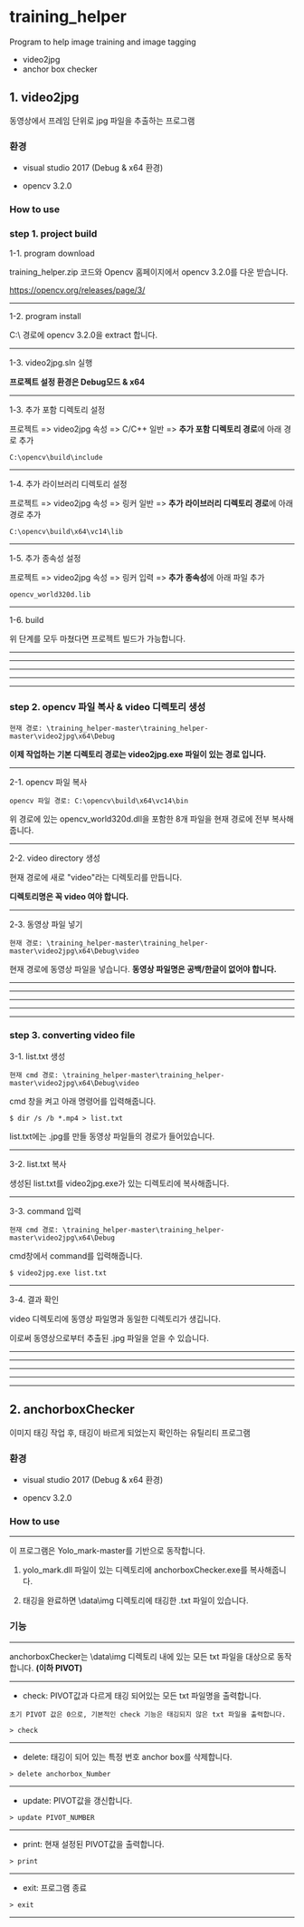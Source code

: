 # training_helper  
Program to help image training and image tagging
- video2jpg
- anchor box checker

## 1. video2jpg  
동영상에서 프레임 단위로 jpg 파일을 추출하는 프로그램

### 환경
- visual studio 2017 (Debug & x64 환경)

- opencv 3.2.0

### How to use


### step 1. project build  


1-1. program download

training_helper.zip 코드와 Opencv 홈페이지에서 opencv 3.2.0를 다운 받습니다. 

https://opencv.org/releases/page/3/
*****

1-2. program install 

C:\ 경로에 opencv 3.2.0을 extract 합니다.


*****


1-3. video2jpg.sln 실행

**프로젝트 설정 환경은 Debug모드 & x64**
*****


1-3. 추가 포함 디렉토리 설정

프로젝트 => video2jpg 속성 => C/C++ 일반 => **추가 포함 디렉토리 경로**에 아래 경로 추가

<pre><code>C:\opencv\build\include</code></pre>
*****

1-4. 추가 라이브러리 디렉토리 설정

프로젝트 => video2jpg 속성 => 링커 일반 => **추가 라이브러리 디렉토리 경로**에 아래 경로 추가

<pre><code>C:\opencv\build\x64\vc14\lib</code></pre>
*****

1-5. 추가 종속성 설정

프로젝트 => video2jpg 속성 => 링커 입력 => **추가 종속성**에 아래 파일 추가

<pre><code>opencv_world320d.lib</code></pre> 
*****

1-6. build

위 단계를 모두 마쳤다면 프로젝트 빌드가 가능합니다.
*****
*****
*****
*****
*****


### step 2. opencv 파일 복사 & video 디렉토리 생성 

<pre><code>현재 경로: \training_helper-master\training_helper-master\video2jpg\x64\Debug</code></pre>

**이제 작업하는 기본 디렉토리 경로는 video2jpg.exe 파일이 있는 경로 입니다.**

*****


2-1. opencv 파일 복사

<pre><code>opencv 파일 경로: C:\opencv\build\x64\vc14\bin </code></pre>

위 경로에 있는 opencv_world320d.dll을 포함한 8개 파일을 현재 경로에 전부 복사해줍니다.

*****


2-2. video directory 생성

현재 경로에 새로 "video"라는 디렉토리를 만듭니다.

**디렉토리명은 꼭 video 여야 합니다.**

*****

2-3. 동영상 파일 넣기

<pre><code>현재 경로: \training_helper-master\training_helper-master\video2jpg\x64\Debug\video</code></pre> 

현재 경로에 동영상 파일을 넣습니다. **동영상 파일명은 공백/한글이 없어야 합니다.**

*****
*****
*****
*****
*****


### step 3. converting video file

3-1. list.txt 생성

<pre><code>현재 cmd 경로: \training_helper-master\training_helper-master\video2jpg\x64\Debug\video</code></pre>

cmd 창을 켜고 아래 명령어를 입력해줍니다.

<pre><code>$ dir /s /b *.mp4 > list.txt</code></pre>

list.txt에는 .jpg를 만들 동영상 파일들의 경로가 들어있습니다.


*****

3-2. list.txt 복사

생성된 list.txt를 video2jpg.exe가 있는 디렉토리에 복사해줍니다.

*****

3-3. command 입력

<pre><code>현재 cmd 경로: \training_helper-master\training_helper-master\video2jpg\x64\Debug</code></pre>

cmd창에서 command를 입력해줍니다.

<pre><code>$ video2jpg.exe list.txt</code></pre>

*****

3-4. 결과 확인

video 디렉토리에 동영상 파일명과 동일한 디렉토리가 생깁니다. 

이로써 동영상으로부터 추출된 .jpg 파일을 얻을 수 있습니다.

*****
*****
*****
*****
*****













## 2. anchorboxChecker
이미지 태깅 작업 후, 태깅이 바르게 되었는지 확인하는 유틸리티 프로그램

### 환경
- visual studio 2017 (Debug & x64 환경)

- opencv 3.2.0

### How to use
*****
이 프로그램은 Yolo_mark-master를 기반으로 동작합니다.

1. yolo_mark.dll 파일이 있는 디렉토리에 anchorboxChecker.exe를 복사해줍니다.

2. 태깅을 완료하면 \data\img 디렉토리에 태깅한 .txt 파일이 있습니다.



### 기능
*****

anchorboxChecker는 \data\img 디렉토리 내에 있는 모든 txt 파일을 대상으로 동작합니다.
**(이하 PIVOT)**
*****


* check: PIVOT값과 다르게 태깅 되어있는 모든 txt 파일명을 출력합니다.

`초기 PIVOT 값은 0으로, 기본적인 check 기능은 태깅되지 않은 txt 파일을 출력합니다.`

<pre><code>> check </code></pre> 
*****
* delete: 태깅이 되어 있는 특정 번호 anchor box를 삭제합니다.

<pre><code>> delete anchorbox_Number </code></pre> 
*****
* update: PIVOT값을 갱신합니다.

<pre><code>> update PIVOT_NUMBER </code></pre> 
*****
* print: 현재 설정된 PIVOT값을 출력합니다.

<pre><code>> print </code></pre> 
*****
* exit: 프로그램 종료

<pre><code>> exit</code></pre> 
*****

